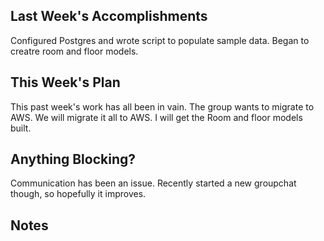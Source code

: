 ## Last Week's Accomplishments

Configured Postgres and wrote script to populate sample data. Began to creatre room and floor models.

## This Week's Plan

This past week's work has all been in vain. The group wants to migrate to AWS. We will migrate it all to AWS. I will get the Room and floor models built.

## Anything Blocking?

Communication has been an issue. Recently started a new groupchat though, so hopefully it improves.

## Notes
